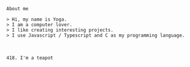```About me```

```> Hi, my name is Yoga.```<br/>
```> I am a computer lover.```<br/>
```> I like creating interesting projects.```<br/>
```> I use Javascript / Typescript and C as my programming language.```

<br/>

```418. I'm a teapot```
